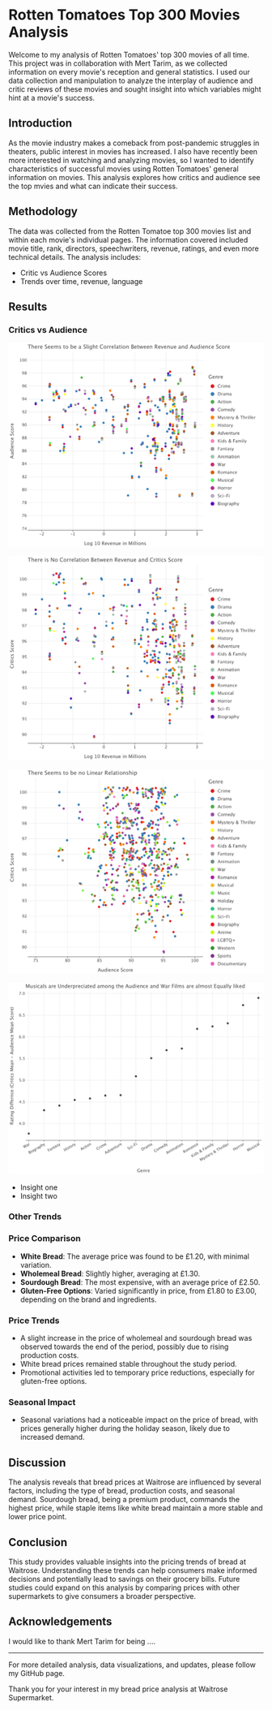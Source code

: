 # Rotten Tomatoes Top 300 Movies Analysis

Welcome to my analysis of Rotten Tomatoes' top 300 movies of all time. This project was in collaboration with Mert Tarim, as we collected information on every movie's reception and general statistics. I used our data collection and manipulation to analyze the interplay of audience and critic reviews of these movies and sought insight into which variables might hint at a movie's success. 

## Introduction

As the movie industry makes a comeback from post-pandemic struggles in theaters, public interest in movies has increased. I also have recently been more interested in watching and analyzing movies, so I wanted to identify characteristics of successful movies using Rotten Tomatoes' general information on movies. This analysis explores how critics and audience see the top mvies and what can indicate their success.

## Methodology

The data was collected from the Rotten Tomatoe top 300 movies list and within each movie's individual pages. The information covered included movie title, rank, directors, speechwriters, revenue, ratings, and even more technical details. The analysis includes:

- Critic vs Audience Scores
- Trends over time, revenue, language

## Results

### Critics vs Audience

![Fig. 1 -- Revenue vs Audience Score](./figures/revenue_audience.png)

![Fig. 2 -- Revenue vs Critics Score](./figures/revenue_critics.png)

![Fig. 3 -- Audience vs Critics Score](./figures/audience_critics.png)

![Fig. 2 -- Audience vs Critics Scores Across Genres](./figures/diff_mean_genre.png)

- Insight one
- Insight two

### Other Trends

### Price Comparison

- **White Bread**: The average price was found to be £1.20, with minimal variation.
- **Wholemeal Bread**: Slightly higher, averaging at £1.30.
- **Sourdough Bread**: The most expensive, with an average price of £2.50.
- **Gluten-Free Options**: Varied significantly in price, from £1.80 to £3.00, depending on the brand and ingredients.

### Price Trends

- A slight increase in the price of wholemeal and sourdough bread was observed towards the end of the period, possibly due to rising production costs.
- White bread prices remained stable throughout the study period.
- Promotional activities led to temporary price reductions, especially for gluten-free options.

### Seasonal Impact

- Seasonal variations had a noticeable impact on the price of bread, with prices generally higher during the holiday season, likely due to increased demand.

## Discussion

The analysis reveals that bread prices at Waitrose are influenced by several factors, including the type of bread, production costs, and seasonal demand. Sourdough bread, being a premium product, commands the highest price, while staple items like white bread maintain a more stable and lower price point.

## Conclusion

This study provides valuable insights into the pricing trends of bread at Waitrose. Understanding these trends can help consumers make informed decisions and potentially lead to savings on their grocery bills. Future studies could expand on this analysis by comparing prices with other supermarkets to give consumers a broader perspective.

## Acknowledgements

I would like to thank Mert Tarim for being ....

---

For more detailed analysis, data visualizations, and updates, please follow my GitHub page.

Thank you for your interest in my bread price analysis at Waitrose Supermarket.